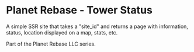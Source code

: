 # Planet Rebase - Tower Status

A simple SSR site that takes a "site_id" and returns a page with information, status, location displayed on a map, stats, etc.

Part of the Planet Rebase LLC series.
